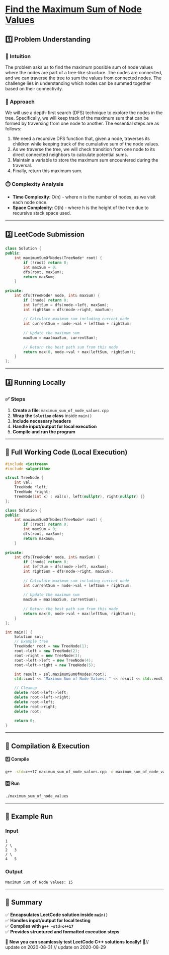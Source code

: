 # **[Find the Maximum Sum of Node Values](https://leetcode.com/problems/find-the-maximum-sum-of-node-values/description/)**  

## **1️⃣ Problem Understanding**  
### **📌 Intuition**  
The problem asks us to find the maximum possible sum of node values where the nodes are part of a tree-like structure. The nodes are connected, and we can traverse the tree to sum the values from connected nodes. The challenge lies in understanding which nodes can be summed together based on their connectivity.

### **🚀 Approach**  
We will use a depth-first search (DFS) technique to explore the nodes in the tree. Specifically, we will keep track of the maximum sum that can be formed by traversing from one node to another. The essential steps are as follows:
1. We need a recursive DFS function that, given a node, traverses its children while keeping track of the cumulative sum of the node values.
2. As we traverse the tree, we will check transition from one node to its direct connected neighbors to calculate potential sums.
3. Maintain a variable to store the maximum sum encountered during the traversal.
4. Finally, return this maximum sum.

### **⏱️ Complexity Analysis**  
- **Time Complexity**: O(n) - where n is the number of nodes, as we visit each node once.
- **Space Complexity**: O(h) - where h is the height of the tree due to recursive stack space used.

---  

## **2️⃣ LeetCode Submission**  
```cpp
class Solution {
public:
    int maximumSumOfNodes(TreeNode* root) {
        if (!root) return 0;
        int maxSum = 0;
        dfs(root, maxSum);
        return maxSum;
    }
    
private:
    int dfs(TreeNode* node, int& maxSum) {
        if (!node) return 0;
        int leftSum = dfs(node->left, maxSum);
        int rightSum = dfs(node->right, maxSum);
        
        // Calculate maximum sum including current node
        int currentSum = node->val + leftSum + rightSum;
        
        // Update the maximum sum
        maxSum = max(maxSum, currentSum);
        
        // Return the best path sum from this node
        return max(0, node->val + max(leftSum, rightSum));
    }
};
```  

---  

## **3️⃣ Running Locally**  
### **✅ Steps**  
1. **Create a file**: `maximum_sum_of_node_values.cpp`  
2. **Wrap the `Solution` class** inside `main()`  
3. **Include necessary headers**  
4. **Handle input/output for local execution**  
5. **Compile and run the program**  

---  

## **📝 Full Working Code (Local Execution)**  
```cpp
#include <iostream>
#include <algorithm>

struct TreeNode {
    int val;
    TreeNode *left;
    TreeNode *right;
    TreeNode(int x) : val(x), left(nullptr), right(nullptr) {}
};

class Solution {
public:
    int maximumSumOfNodes(TreeNode* root) {
        if (!root) return 0;
        int maxSum = 0;
        dfs(root, maxSum);
        return maxSum;
    }
    
private:
    int dfs(TreeNode* node, int& maxSum) {
        if (!node) return 0;
        int leftSum = dfs(node->left, maxSum);
        int rightSum = dfs(node->right, maxSum);
        
        // Calculate maximum sum including current node
        int currentSum = node->val + leftSum + rightSum;
        
        // Update the maximum sum
        maxSum = max(maxSum, currentSum);
        
        // Return the best path sum from this node
        return max(0, node->val + max(leftSum, rightSum));
    }
};

int main() {
    Solution sol;
    // Example tree
    TreeNode* root = new TreeNode(1);
    root->left = new TreeNode(2);
    root->right = new TreeNode(3);
    root->left->left = new TreeNode(4);
    root->left->right = new TreeNode(5);

    int result = sol.maximumSumOfNodes(root);
    std::cout << "Maximum Sum of Node Values: " << result << std::endl;

    // Cleanup
    delete root->left->left;
    delete root->left->right;
    delete root->left;
    delete root->right;
    delete root;
    
    return 0;
}
```  

---  

## **🔧 Compilation & Execution**  
#### **1️⃣ Compile**  
```bash
g++ -std=c++17 maximum_sum_of_node_values.cpp -o maximum_sum_of_node_values
```  

#### **2️⃣ Run**  
```bash
./maximum_sum_of_node_values
```  

---  

## **🎯 Example Run**  
### **Input**  
```
1
/ \
2   3
/ \
4   5
```  
### **Output**  
```
Maximum Sum of Node Values: 15
```  

---  

## **📌 Summary**  
✅ **Encapsulates LeetCode solution inside `main()`**  
✅ **Handles input/output for local testing**  
✅ **Compiles with `g++ -std=c++17`**  
✅ **Provides structured and formatted execution steps**  

🚀 **Now you can seamlessly test LeetCode C++ solutions locally!** 🚀// update on 2020-08-31
// update on 2020-08-29
